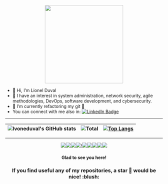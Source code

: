 <!--
**lvoneduval/lvoneduval** is a ✨ _special_ ✨ repository because its `README.md` (this file) appears on your GitHub profile.

Here are some ideas to get you started:

- 🔭 I’m currently working on ...
- 🌱 I’m currently learning ...
- 👯 I’m looking to collaborate on ...
- 🤔 I’m looking for help with ...
- 💬 Ask me about ...
- 📫 How to reach me: ...
- 😄 Pronouns: ...
- ⚡ Fun fact: ...
-->

<div id="header" align="center">
  <img src="https://media.giphy.com/media/lRLzrbhmh5pFf4jOga/giphy.gif" width="250"/>
</div>

- 👋 Hi, I’m Lionel Duval
- 👀 I have an interest in system administration, network security, agile methodologies, DevOps, software development, and cybersecurity.
- 🚧 I’m currently refactoring my git 🚧
- You can connect with me also in:
<a href="https://www.linkedin.com/in/lionel-duval-703958139/"><img src="https://img.shields.io/badge/LinkedIn-blue?logo=linkedin&logoColor=white" alt="LinkedIn Badge"/></a>


***
| ![lvoneduval's GitHub stats](https://github-readme-stats.vercel.app/api?username=lvoneduval&hide=stars,prs,issues,contribs&show_icons=true&theme=merko) |![Total](https://github-readme-streak-stats.herokuapp.com/?user=lvoneduval&theme=merko)|[![Top Langs](https://github-readme-stats.vercel.app/api/top-langs/?username=lvoneduval&layout=compact&theme=merko)](https://github.com/anuraghazra/github-readme-stats) |
|:-:|:-:|:-:|
---
<div align="center">
  <img src="https://img.shields.io/badge/-white?style=for-the-badge&logo=42&logoColor=black"><img src="https://img.shields.io/badge/-white?style=for-the-badge&logo=tryhackme&logoColor=black"/><img src="https://img.shields.io/badge/-white?style=for-the-badge&logo=rootme&logoColor=black"/><img src="https://img.shields.io/badge/-white?style=for-the-badge&logo=vmware&logoColor=black"/>!<img src="https://img.shields.io/badge/-white?style=for-the-badge&logo=cisco&logoColor=black"/><img src="https://img.shields.io/badge/-white?style=for-the-badge&logo=openai&logoColor=black"/><img src="https://img.shields.io/badge/-white?style=for-the-badge&logo=hackthebox&logoColor=black"/><img src="https://img.shields.io/badge/-white?style=for-the-badge&logo=microsoftazure&logoColor=black"/><img src="https://img.shields.io/badge/-white?style=for-the-badge&logo=kalilinux&logoColor=black"/>
</div>

<h4 align="center"> Glad to see you here! </h4>
<!--
<div align="center">
  <img alt="lvoneduval's visitors" src="https://komarev.com/ghpvc/?username=lvoneduval&color=red&style=flat&label=visitors" />
</div>
-->
<h3 align="center"> If you find useful any of my repositories, a star 🌟 would be nice! :blush: </h3>
